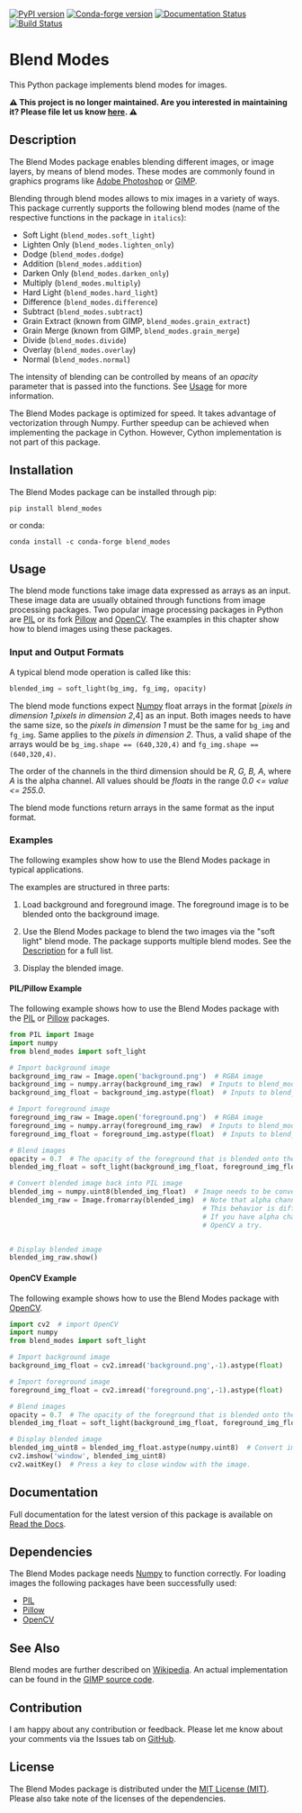 [![PyPI version](https://badge.fury.io/py/blend-modes.svg)](https://badge.fury.io/py/blend-modes)
[![Conda-forge version](https://img.shields.io/conda/vn/conda-forge/blend_modes.svg)](https://anaconda.org/conda-forge/blend_modes)
[![Documentation Status](https://readthedocs.org/projects/blend-modes/badge/?version=latest)](https://blend-modes.readthedocs.io/en/latest/?badge=latest)
[![Build Status](https://dev.azure.com/florianroscheck/blend_modes/_apis/build/status/flrs.blend_modes?branchName=master)](https://dev.azure.com/florianroscheck/blend_modes/_build/latest?definitionId=1&branchName=master)

Blend Modes
===========
This Python package implements blend modes for images.

**⚠️ This project is no longer maintained. Are you interested in maintaining it? Please file let us know [here](https://github.com/flrs/blend_modes/issues/28). ⚠️**

Description
-----------
The Blend Modes package enables blending different images, or image layers, by means of blend modes. These modes are commonly found in graphics programs like [Adobe Photoshop](http://www.adobe.com/Photoshop) or [GIMP](https://www.gimp.org/).

Blending through blend modes allows to mix images in a variety of ways. This package currently supports the following blend modes (name of the respective functions in the package in `italics`):

* Soft Light (`blend_modes.soft_light`)
* Lighten Only (`blend_modes.lighten_only`)
* Dodge (`blend_modes.dodge`)
* Addition (`blend_modes.addition`)
* Darken Only (`blend_modes.darken_only`)
* Multiply (`blend_modes.multiply`)
* Hard Light (`blend_modes.hard_light`)
* Difference (`blend_modes.difference`)
* Subtract (`blend_modes.subtract`)
* Grain Extract (known from GIMP, `blend_modes.grain_extract`)
* Grain Merge (known from GIMP, `blend_modes.grain_merge`)
* Divide (`blend_modes.divide`)
* Overlay (`blend_modes.overlay`)
* Normal (`blend_modes.normal`)

The intensity of blending can be controlled by means of an *opacity* parameter that is passed into the functions. See [Usage](#usage) for more information.

The Blend Modes package is optimized for speed. It takes advantage of vectorization through Numpy. Further speedup can be achieved when implementing the package in Cython. However, Cython implementation is not part of this package.

Installation
------------
The Blend Modes package can be installed through pip:

```pip install blend_modes```

or conda:

```conda install -c conda-forge blend_modes```

Usage
-----
The blend mode functions take image data expressed as arrays as an input. These image data are usually obtained through functions from image processing packages. Two popular image processing packages in Python are [PIL](https://pypi.python.org/pypi/PIL) or its fork [Pillow](https://pypi.python.org/pypi/Pillow/) and [OpenCV](http://opencv.org/). The examples in this chapter show how to blend images using these packages.
 
### Input and Output Formats

A typical blend mode operation is called like this:

```python
blended_img = soft_light(bg_img, fg_img, opacity)
```

The blend mode functions expect [Numpy](https://pypi.python.org/pypi/numpy) float arrays in the format [*pixels in dimension 1*,*pixels in dimension 2*,4] as an input. Both images needs to have the same size, so the *pixels in dimension 1* must be the same for `bg_img` and `fg_img`. Same applies to the *pixels in dimension 2*. Thus, a valid shape of the arrays would be `bg_img.shape == (640,320,4)` and `fg_img.shape == (640,320,4)`.

The order of the channels in the third dimension should be *R, G, B, A*, where *A* is the alpha channel. All values should be *floats* in the range *0.0 <= value <= 255.0*.

The blend mode functions return arrays in the same format as the input format.

### Examples

The following examples show how to use the Blend Modes package in typical applications.

The examples are structured in three parts:

 1. Load background and foreground image. The foreground image is to be blended onto the background image.
 
 2. Use the Blend Modes package to blend the two images via the "soft light" blend mode.
    The package supports multiple blend modes. See the [Description](#description) for a full list.
    
 3. Display the blended image.

#### PIL/Pillow Example
The following example shows how to use the Blend Modes package with the [PIL](https://pypi.python.org/pypi/PIL) or [Pillow](https://pypi.python.org/pypi/Pillow/) packages.
 
```python
from PIL import Image
import numpy
from blend_modes import soft_light

# Import background image
background_img_raw = Image.open('background.png')  # RGBA image
background_img = numpy.array(background_img_raw)  # Inputs to blend_modes need to be numpy arrays.
background_img_float = background_img.astype(float)  # Inputs to blend_modes need to be floats.

# Import foreground image
foreground_img_raw = Image.open('foreground.png')  # RGBA image
foreground_img = numpy.array(foreground_img_raw)  # Inputs to blend_modes need to be numpy arrays.
foreground_img_float = foreground_img.astype(float)  # Inputs to blend_modes need to be floats.

# Blend images
opacity = 0.7  # The opacity of the foreground that is blended onto the background is 70 %.
blended_img_float = soft_light(background_img_float, foreground_img_float, opacity)

# Convert blended image back into PIL image
blended_img = numpy.uint8(blended_img_float)  # Image needs to be converted back to uint8 type for PIL handling.
blended_img_raw = Image.fromarray(blended_img)  # Note that alpha channels are displayed in black by PIL by default.
                                                # This behavior is difficult to change (although possible).
                                                # If you have alpha channels in your images, then you should give
                                                # OpenCV a try.


# Display blended image
blended_img_raw.show()
```

#### OpenCV Example
The following example shows how to use the Blend Modes package with [OpenCV](http://opencv.org/).
 
```python
import cv2  # import OpenCV
import numpy
from blend_modes import soft_light

# Import background image
background_img_float = cv2.imread('background.png',-1).astype(float)

# Import foreground image
foreground_img_float = cv2.imread('foreground.png',-1).astype(float)

# Blend images
opacity = 0.7  # The opacity of the foreground that is blended onto the background is 70 %.
blended_img_float = soft_light(background_img_float, foreground_img_float, opacity)

# Display blended image
blended_img_uint8 = blended_img_float.astype(numpy.uint8)  # Convert image to OpenCV native display format
cv2.imshow('window', blended_img_uint8)
cv2.waitKey()  # Press a key to close window with the image.
```

Documentation
-------------
Full documentation for the latest version of this package is available on [Read the Docs](https://blend-modes.readthedocs.io/en/latest/).

Dependencies
------------
The Blend Modes package needs [Numpy](https://pypi.python.org/pypi/numpy) to function correctly. For loading images the following packages have been successfully used:
 
 * [PIL](https://pypi.python.org/pypi/PIL)
 * [Pillow](https://pypi.python.org/pypi/Pillow/)
 * [OpenCV](http://opencv.org/)

See Also
--------
Blend modes are further described on [Wikipedia](https://en.wikipedia.org/wiki/Blend_modes). An actual implementation can be found in the [GIMP source code](https://gitlab.gnome.org/GNOME/gimp/blob/master/app/operations/layer-modes-legacy/gimpoperationdividelegacy.c).

Contribution
------------
I am happy about any contribution or feedback. Please let me know about your comments via the Issues tab on [GitHub](https://github.com/flrs/blend_modes/issues).

License
-------
The Blend Modes package is distributed under the [MIT License (MIT)](https://github.com/flrs/blend_modes/blob/master/LICENSE.txt). Please also take note of the licenses of the dependencies.
